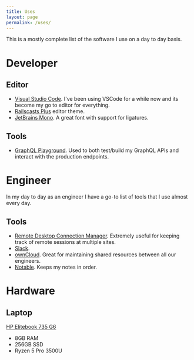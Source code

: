 ```yaml
---
title: Uses
layout: page
permalink: /uses/
---
```

This is a mostly complete list of the software I use on a day to day basis.

# Developer

## Editor

- [Visual Studio Code](https://code.visualstudio.com/). I've been using VSCode
  for a while now and its become my go to editor for everything.
- [Railscasts Plus](https://marketplace.visualstudio.com/items?itemName=marlosirapuan.vscode-theme-railscasts-plus)
  editor theme.
- [JetBrains Mono](https://www.jetbrains.com/lp/mono/). A great font with
  support for ligatures.

## Tools

- [GraphQL Playground](https://github.com/prisma/graphql-playground). Used to
  both test/build my GraphQL APIs and interact with the production endpoints.

# Engineer

In my day to day as an engineer I have a go-to list of tools that I use almost
every day.

## Tools

- [Remote Desktop Connection Manager](https://www.microsoft.com/en-gb/download/details.aspx?id=44989).
  Extremely useful for keeping track of remote sessions at multiple sites.
- [Slack](https://slack.com/).
- [ownCloud](https://owncloud.org/). Great for maintaining shared resources
  between all our engineers.
- [Notable](https://github.com/notable/notable). Keeps my notes in order.

# Hardware

## Laptop

[HP Elitebook 735 G6](https://store.hp.com/UKStore/Merch/Product.aspx?id=6XE81EA&opt=ABU&sel=DEF)

- 8GB RAM
- 256GB SSD
- Ryzen 5 Pro 3500U